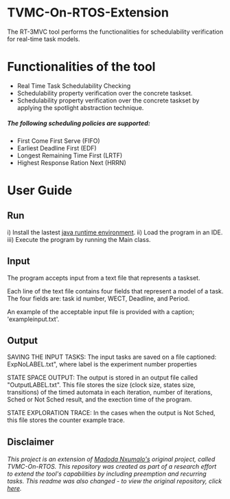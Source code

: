 # TVMC-On-RTOS-Extension
The RT-3MVC tool performs the functionalities for schedulability verification for real-time task models. 

# Functionalities of the tool
*  Real Time Task Schedulability Checking
*  Schedulability property verification over the concrete taskset.
*  Schedulability property verification over the concrete taskset by applying the spotlight abstraction technique.

##### The following scheduling policies are supported: 
* First Come First Serve (FIFO)
* Earliest Deadline First (EDF)
* Longest Remaining Time First (LRTF)
* Highest Response Ration Next (HRRN)

# User Guide

## Run

i)	Install the lastest [java runtime environment](http://www.oracle.com/technetwork/java/javase/downloads/index.html).
ii)	Load the program in an IDE.
iii)	Execute the program by running the Main class.

## Input

The program accepts input from a text file that represents a taskset.

Each line of the text file contains four fields that represent a model of a task. The four fields are: task id number, WECT, Deadline, and Period. 

An example of the acceptable input file is provided with a caption; 'exampleinput.txt'.

## Output
SAVING THE INPUT TASKS: The input tasks are saved on a file captioned: ExpNoLABEL.txt", where label is the experiment number properties

STATE SPACE OUTPUT: The output is stored in an output file called "OutputLABEL.txt". 
This file stores the size (clock size, states size, transitions) of the timed automata in each iteration, number of iterations, Sched or Not Sched result, and the exection time of the program. 

STATE EXPLORATION TRACE: In the cases when the output is Not Sched, this file stores the counter example trace.

## Disclaimer
###### This project is an extension of [Madoda Nxumalo's](https://github.com/MadodaNxumalo) original project, called TVMC-On-RTOS. This repository was created as part of a research effort to extend the tool's capabilities by including preemption and recurring tasks. This readme was also changed - to view the original repository, click [here](https://github.com/MadodaNxumalo/TVMC-On-RTOS).
